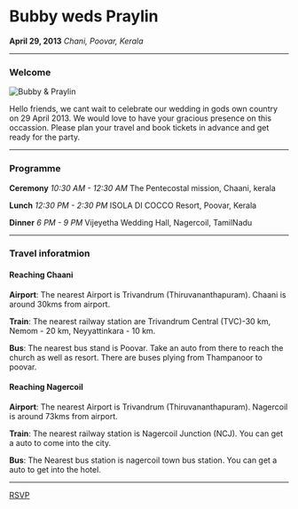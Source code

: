 # Bubby weds Praylin
**April 29, 2013**
*Chani, Poovar, Kerala*

------------------------

### Welcome

![Bubby & Praylin](https://raw.github.com/rayber/wedding/master/bubby-and-praylin.jpg)

Hello friends, we cant wait to celebrate our wedding in gods own country on 29 April 2013. We would love to have your gracious presence on this occassion. Please plan your travel and book tickets in advance and get ready for the party.  

------------------------

### Programme

**Ceremony** *10:30 AM - 12:30 AM*
The Pentecostal mission, Chaani, kerala


**Lunch** *12:30 PM - 2:30 PM*
ISOLA DI COCCO Resort, Poovar, Kerala


**Dinner** *6 PM - 9 PM*
Vijeyetha Wedding Hall, Nagercoil, TamilNadu

------------------------

### Travel inforatmion

#### Reaching Chaani

**Airport**: The nearest Airport is Trivandrum (Thiruvananthapuram). Chaani is around 30kms from airport.  

**Train**: The nearest railway station are Trivandrum Central (TVC)-30 km, Nemom - 20 km, Neyyattinkara - 10 km.  

**Bus**: The nearest bus stand is Poovar. Take an auto from there to reach the church as well as resort. There are buses plying from Thampanoor to poovar.  


#### Reaching Nagercoil
 
**Airport**: The nearest Airport is Trivandrum (Thiruvananthapuram). Nagercoil is around 73kms from airport.  

**Train**: The nearest railway station is Nagercoil Junction (NCJ). You can get a auto to come into the city.

**Bus**: The Nearest bus station is nagercoil town bus station. You can get a auto to get into the hotel.

------------------------

[RSVP](https://github.com/rayber/wedding/issues)
